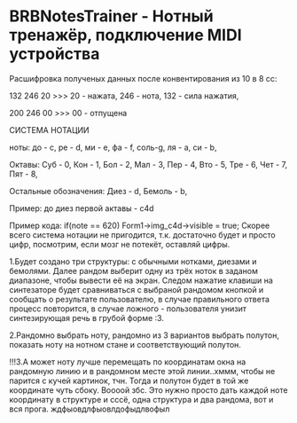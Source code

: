 # BRBNotesTrainer - Нотный тренажёр, подключение MIDI устройства


Расшифровка полученых данных после конвентирования из 10 в 8 сс:

132 246 20 >>> 20 - нажата, 246 - нота, 132 - сила нажатия,

200 246 00 >>> 00 - отпущена


СИСТЕМА НОТАЦИИ

ноты:
до - c,
ре - d,
ми - e,
фа - f,
соль-g,
ля - a,
си - b,

Октавы:
Суб - 0,
Кон - 1,
Бол - 2,
Мал - 3,
Пер - 4,
Вто - 5,
Тре - 6,
Чет - 7,
Пят - 8,

Остальные обозначения:
Диез - d,
Бемоль - b,

Пример:
до диез первой актавы - c4d

Пример кода:
if(note == 620) Form1->img_c4d->visible = true;
Скорее всего система нотации не пригодится, т.к. достаточно будет и просто цифр, посмотрим, если мозг не потекёт, оставляй цифры.

1.Будет создано три структуры: с обычными нотками, диезами и бемолями. Далее рандом выберит одну из трёх ноток в заданом диапазоне, чтобы вывести её на экран. Следом нажатие клавиши на синтезаторе будет сравниваться с выбраной рандомом кнопкой и сообщать о результате пользователю, в случае правильного ответа процесс повторится, в случае ложного - пользователя унизит синтезирующая речь в грубой форме :3. 

2.Рандомно выбрать ноту, рандомно из 3 вариантов выбрать полутон, показать ноту на нотном стане и соответствующий полутон.

!!!3.А может ноту лучше перемещать по координатам окна на рандомную линию и в рандомном месте этой линии..хммм, чтобы не парится с кучей картинок, тчн. Тогда и полутон будет в той же координате чуть сбоку. Воооой збс. Это нужно просто дать каждой ноте координату в структуре и сссё, одна структура и два рандома, вот и вся прога. ждфыовдлфыовлдофыдлвофыл

